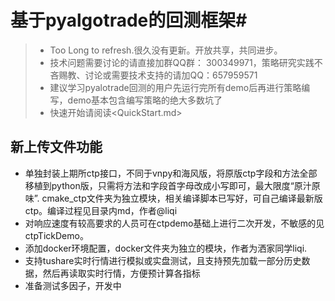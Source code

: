 # 基于pyalgotrade的回测框架#
>- Too Long to refresh.很久没有更新。开放共享，共同进步。
>- 技术问题需要讨论的请直接加群QQ群： 300349971，策略研究实践不吝赐教、讨论或需要技术支持的请加QQ：657959571
>- 建议学习pyalotrade回测的用户先运行完所有demo后再进行策略编写，demo基本包含编写策略的绝大多数坑了
>- 快速开始请阅读<QuickStart.md>
## 新上传文件功能 ##
- 单独封装上期所ctp接口，不同于vnpy和海风版，将原版ctp字段和方法全部移植到python版，只需将方法和字段首字母改成小写即可，最大限度“原汁原味”.
  cmake_ctp文件夹为独立模块，相关编译脚本已写好，可自己编译最新版ctp。编译过程见目录内md，作者@liqi
- 对响应速度有较高要求的人员可在ctpdemo基础上进行二次开发，不敏感的见ctpTickDemo。
- 添加docker环境配置，docker文件夹为独立的模块，作者为洒家同学liqi.
- 支持tushare实时行情进行模拟或实盘测试，且支持预先加载一部分历史数据，然后再读取实时行情，方便预计算各指标
- 准备测试多因子，开发中
